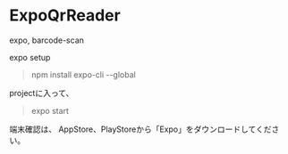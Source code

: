 # ExpoQrReader
expo, barcode-scan

expo setup

> npm install expo-cli --global

projectに入って、
> expo start

端末確認は、
AppStore、PlayStoreから「Expo」をダウンロードしてください。
